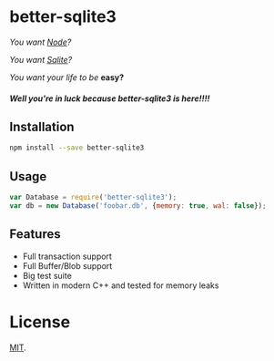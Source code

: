 # better-sqlite3

*You want [Node](http://nodejs.org/)?*

*You want [Sqlite](http://sqlite.org/)?*

*You want your life to be* **easy?**

##### **Well you're in luck because better-sqlite3 is here!!!!**

## Installation

```bash
npm install --save better-sqlite3
```

## Usage

```js
var Database = require('better-sqlite3');
var db = new Database('foobar.db', {memory: true, wal: false});
```

## Features

 - Full transaction support
 - Full Buffer/Blob support
 - Big test suite
 - Written in modern C++ and tested for memory leaks

# License

[MIT](https://github.com/JoshuaWise/better-sqlite3/blob/master/LICENSE.md).
